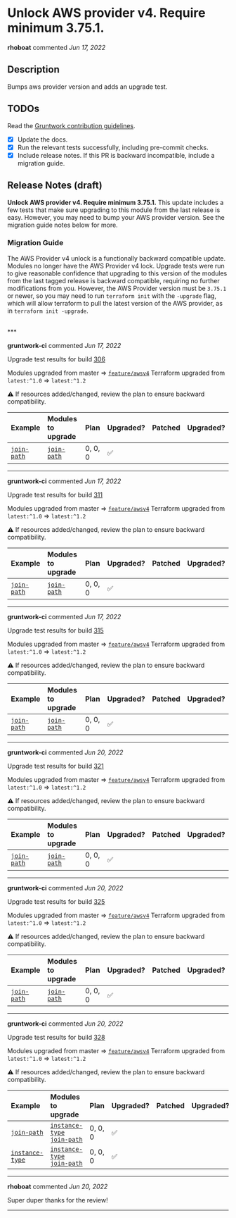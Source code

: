 # Unlock AWS provider v4. Require minimum 3.75.1.

**rhoboat** commented *Jun 17, 2022*

<!-- Prepend '[WIP]' to the title if this PR is still a work-in-progress. Remove it when it is ready for review! -->

## Description

Bumps aws provider version and adds an upgrade test.

<!-- Description of the changes introduced by this PR. -->

## TODOs

Read the [Gruntwork contribution guidelines](https://gruntwork.notion.site/Gruntwork-Coding-Methodology-02fdcd6e4b004e818553684760bf691e).

- [x] Update the docs.
- [x] Run the relevant tests successfully, including pre-commit checks.
- [x] Include release notes. If this PR is backward incompatible, include a migration guide.

## Release Notes (draft)

**Unlock AWS provider v4. Require minimum 3.75.1.** This update includes a few tests that make sure upgrading to this module from the last release is easy. However, you may need to bump your AWS provider version. See the migration guide notes below for more.

### Migration Guide

The AWS Provider v4 unlock is a functionally backward compatible update. Modules no longer have the AWS Provider v4 lock. Upgrade tests were run to give reasonable confidence that upgrading to this version of the modules from the last tagged release is backward compatible, requiring no further modifications from you. However, the AWS Provider version must be `3.75.1` or newer, so you may need to run `terraform init` with the `-upgrade` flag, which will allow terraform to pull the latest version of the AWS provider, as in `terraform init -upgrade`.

<br />
***


**gruntwork-ci** commented *Jun 17, 2022*

Upgrade test results for build [306](https://circleci.com/gh/gruntwork-io/terraform-aws-utilities/306)

Modules upgraded from master => [`feature/awsv4`](https://github.com/gruntwork-io/terraform-aws-utilities/tree/feature/awsv4/)
Terraform upgraded from `latest:^1.0` => `latest:^1.2`

⚠️ If resources added/changed, review the plan to ensure backward compatibility.

| Example | Modules to upgrade | Plan | Upgraded? | Patched | Upgraded? |
|:----|:----|:----|:----|:----|:----|
| [`join-path`](https://github.com/gruntwork-io/terraform-aws-utilities/tree/master/examples/join-path) | [`join-path`](https://github.com/gruntwork-io/terraform-aws-utilities/tree/master/modules/join-path) | 0, 0, 0 | :white_check_mark: |  |  |


***

**gruntwork-ci** commented *Jun 17, 2022*

Upgrade test results for build [311](https://circleci.com/gh/gruntwork-io/terraform-aws-utilities/311)

Modules upgraded from master => [`feature/awsv4`](https://github.com/gruntwork-io/terraform-aws-utilities/tree/feature/awsv4/)
Terraform upgraded from `latest:^1.0` => `latest:^1.2`

⚠️ If resources added/changed, review the plan to ensure backward compatibility.

| Example | Modules to upgrade | Plan | Upgraded? | Patched | Upgraded? |
|:----|:----|:----|:----|:----|:----|
| [`join-path`](https://github.com/gruntwork-io/terraform-aws-utilities/tree/master/examples/join-path) | [`join-path`](https://github.com/gruntwork-io/terraform-aws-utilities/tree/master/modules/join-path) | 0, 0, 0 | :white_check_mark: |  |  |


***

**gruntwork-ci** commented *Jun 17, 2022*

Upgrade test results for build [315](https://circleci.com/gh/gruntwork-io/terraform-aws-utilities/315)

Modules upgraded from master => [`feature/awsv4`](https://github.com/gruntwork-io/terraform-aws-utilities/tree/feature/awsv4/)
Terraform upgraded from `latest:^1.0` => `latest:^1.2`

⚠️ If resources added/changed, review the plan to ensure backward compatibility.

| Example | Modules to upgrade | Plan | Upgraded? | Patched | Upgraded? |
|:----|:----|:----|:----|:----|:----|
| [`join-path`](https://github.com/gruntwork-io/terraform-aws-utilities/tree/master/examples/join-path) | [`join-path`](https://github.com/gruntwork-io/terraform-aws-utilities/tree/master/modules/join-path) | 0, 0, 0 | :white_check_mark: |  |  |


***

**gruntwork-ci** commented *Jun 20, 2022*

Upgrade test results for build [321](https://circleci.com/gh/gruntwork-io/terraform-aws-utilities/321)

Modules upgraded from master => [`feature/awsv4`](https://github.com/gruntwork-io/terraform-aws-utilities/tree/feature/awsv4/)
Terraform upgraded from `latest:^1.0` => `latest:^1.2`

⚠️ If resources added/changed, review the plan to ensure backward compatibility.

| Example | Modules to upgrade | Plan | Upgraded? | Patched | Upgraded? |
|:----|:----|:----|:----|:----|:----|
| [`join-path`](https://github.com/gruntwork-io/terraform-aws-utilities/tree/master/examples/join-path) | [`join-path`](https://github.com/gruntwork-io/terraform-aws-utilities/tree/master/modules/join-path) | 0, 0, 0 | :white_check_mark: |  |  |


***

**gruntwork-ci** commented *Jun 20, 2022*

Upgrade test results for build [325](https://circleci.com/gh/gruntwork-io/terraform-aws-utilities/325)

Modules upgraded from master => [`feature/awsv4`](https://github.com/gruntwork-io/terraform-aws-utilities/tree/feature/awsv4/)
Terraform upgraded from `latest:^1.0` => `latest:^1.2`

⚠️ If resources added/changed, review the plan to ensure backward compatibility.

| Example | Modules to upgrade | Plan | Upgraded? | Patched | Upgraded? |
|:----|:----|:----|:----|:----|:----|
| [`join-path`](https://github.com/gruntwork-io/terraform-aws-utilities/tree/master/examples/join-path) | [`join-path`](https://github.com/gruntwork-io/terraform-aws-utilities/tree/master/modules/join-path) | 0, 0, 0 | :white_check_mark: |  |  |


***

**gruntwork-ci** commented *Jun 20, 2022*

Upgrade test results for build [328](https://circleci.com/gh/gruntwork-io/terraform-aws-utilities/328)

Modules upgraded from master => [`feature/awsv4`](https://github.com/gruntwork-io/terraform-aws-utilities/tree/feature/awsv4/)
Terraform upgraded from `latest:^1.0` => `latest:^1.2`

⚠️ If resources added/changed, review the plan to ensure backward compatibility.

| Example | Modules to upgrade | Plan | Upgraded? | Patched | Upgraded? |
|:----|:----|:----|:----|:----|:----|
| [`join-path`](https://github.com/gruntwork-io/terraform-aws-utilities/tree/master/examples/join-path) | [`instance-type`](https://github.com/gruntwork-io/terraform-aws-utilities/tree/master/modules/instance-type)<br />[`join-path`](https://github.com/gruntwork-io/terraform-aws-utilities/tree/master/modules/join-path) | 0, 0, 0 | :white_check_mark: |  |  |
| [`instance-type`](https://github.com/gruntwork-io/terraform-aws-utilities/tree/master/examples/instance-type) | [`instance-type`](https://github.com/gruntwork-io/terraform-aws-utilities/tree/master/modules/instance-type)<br />[`join-path`](https://github.com/gruntwork-io/terraform-aws-utilities/tree/master/modules/join-path) | 0, 0, 0 | :white_check_mark: |  |  |


***

**rhoboat** commented *Jun 20, 2022*

Super duper thanks for the review!
***

